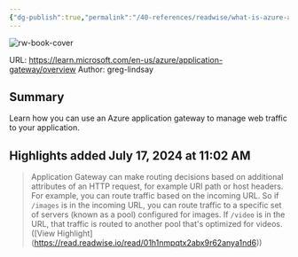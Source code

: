 ```yaml
---
{"dg-publish":true,"permalink":"/40-references/readwise/what-is-azure-application-gateway/","tags":["rw/articles"]}
---
```


![rw-book-cover](https://readwise-assets.s3.amazonaws.com/media/uploaded_book_covers/profile_921743/logo-ms-social_ZAtUwg7.png)
  
URL: https://learn.microsoft.com/en-us/azure/application-gateway/overview
Author: greg-lindsay

## Summary

Learn how you can use an Azure application gateway to manage web traffic to your application.

## Highlights added July 17, 2024 at 11:02 AM
>Application Gateway can make routing decisions based on additional attributes of an HTTP request, for example URI path or host headers. For example, you can route traffic based on the incoming URL. So if `/images` is in the incoming URL, you can route traffic to a specific set of servers (known as a pool) configured for images. If `/video` is in the URL, that traffic is routed to another pool that's optimized for videos. ([View Highlight] (https://read.readwise.io/read/01h1nmpqtx2abx9r62anya1nd6))


